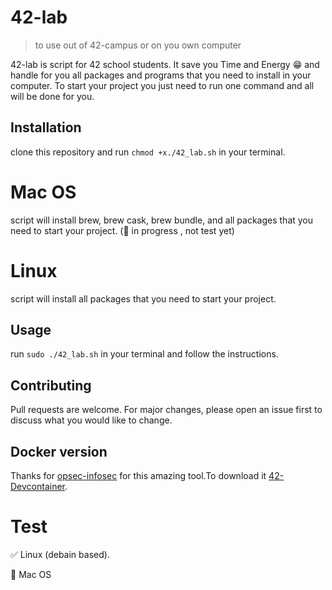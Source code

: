 # 42-lab 

> to use out of 42-campus or on you own computer

42-lab is script for 42 school students. It save you Time and Energy 😁 and handle for you all packages and programs that you need to install in your computer. To start your project you just need to run one command and all will be done for you.

## Installation
clone this repository and run `chmod +x./42_lab.sh` in your terminal.

# Mac OS
script will install brew, brew cask, brew bundle, and all packages that you need to start your project. (🚧 in progress , not test yet)

# Linux
script will install all packages that you need to start your project.

## Usage 
run `sudo ./42_lab.sh` in your terminal and follow the instructions.

## Contributing
Pull requests are welcome. For major changes, please open an issue first to discuss what you would like to change.

## Docker version
Thanks for [opsec-infosec](https://github.com/opsec-infosec) for this amazing tool.To download it [42-Devcontainer](https://github.com/opsec-infosec/42-Devcontainer).

# Test

✅ Linux (debain based). 

🚧 Mac OS
